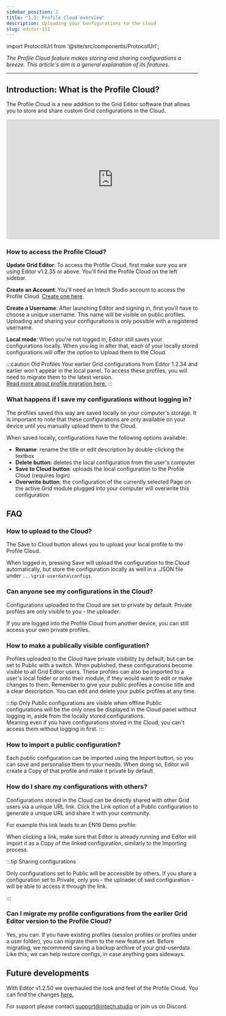 ```yaml
---
sidebar_position: 2
title: "1.1: Profile Cloud overview"
description: Uploading your Configurations to the Cloud
slug: editor-111
---
```


import ProtocolUrl from '@site/src/components/ProtocolUrl';

*The Profile Cloud feature makes storing and sharing configurations a breeze. This article's aim is a general explanation of its features.*

---

## Introduction: What is the Profile Cloud? 

The Profile Cloud is a new addition to the Grid Editor software that allows you to store and share custom Grid configurations in the Cloud. 

<!-- 
Hogyan kell videót feltenni? 
1. go to youtube
2. open video
3. click "share"
4. choose "embed"
5. copy and paste

<div style={{display: 'flex', alignItems: 'center', justifyContent: 'center'}}>
<iframe width="100%" height="315" style={{maxWidth:'560px'}} src="https://www.youtube.com/embed/s9uFpXCTCSQ?si=tmJDbiiaSXPXiLnb&amp;controls=0" title="YouTube video player" frameborder="0" allow="accelerometer; autoplay; clipboard-write; encrypted-media; gyroscope; picture-in-picture; web-share" allowfullscreen></iframe>
</div>

-->

<div style={{display: 'flex', alignItems: 'center', justifyContent: 'center'}}>
<iframe width="560" height="315" src="https://www.youtube.com/embed/videoseries?si=pXjrAYluhsnUyy6i&amp;list=PLtMbdpAm17zc3aoEOOaqWiFbL3li1sKTy" title="YouTube video player" frameborder="0" allow="accelerometer; autoplay; clipboard-write; encrypted-media; gyroscope; picture-in-picture; web-share" allowfullscreen></iframe>
</div>


### How to access the Profile Cloud?


**Update Grid Editor**: To access the Profile Cloud, first make sure you are using Editor v1.2.35 or above. You'll find the Profile Cloud on the left sidebar.

**Create an Account**: You'll need an Intech Studio account to access the Profile Cloud. [Create one here](https://intech.studio/auth).

**Create a Username**: After launching Editor and signing in, first you'll have to choose a unique username. This name will be visible on public profiles. Uploading and sharing your configurations is only possible with a registered username.

**Local mode**: When you're not logged in, Editor still saves your configurations locally. When you log in after that, each of your locally stored configurations will offer the option to Upload them to the Cloud.

:::caution Old Profiles
Your earlier Grid configurations from Editor 1.2.34 and earlier won’t appear in the local panel. To access these profiles, you will need to migrate them to the latest version.  
[Read more about profile migration here.](/docs/guides/troubleshooting/troubleshooting.md#how-to-import-locally-saved-profile-json-files-into-the-profile-cloud) 
:::

### What happens if I save my configurations without logging in?


The profiles saved this way are saved locally on your computer's storage. It is important to note that these configurations are only available on your device until you manually upload them to the Cloud.

When saved locally, configurations have the following options available:

- **Rename**: rename the title or edit description by double-clicking the textbox
- **Delete button**: deletes the local configuration from the user's computer
- **Save to Cloud button**: uploads the local configuration to the Profile Cloud (requires login)
- **Overwrite button**: the configuration of the currently selected Page on the active Grid module plugged into your computer will overwrite this configuration



## FAQ

### How to upload to the Cloud?


The Save to Cloud button allows you to upload your local profile to the Profile Cloud. 

When logged in, pressing Save will upload the configuration to the Cloud automatically, but store the configuration locally as well in a .JSON file under `...\grid-userdata\configs`.


### Can anyone see my configurations in the Cloud?


Configurations uploaded to the Cloud are set to private by default. Private profiles are only visible to you - the uploader. 

If you are logged into the Profile Cloud from another device, you can still access your own private profiles.


### How to make a publically visible configuration?


Profiles uploaded to the Cloud have private visibility by default, but can be set to Public with a switch. When published, these configurations become visible to all Grid Editor users. These profiles can also be imported to a user's local folder or onto their module, if they would want to edit or make changes to them. Remember to give your public profiles a concise title and a clear description. You can edit and delete your public profiles at any time.

:::tip Only Public configurations are visible when offline
Public configurations will be the only ones be displayed in the Cloud panel without logging in, aside from the locally stored configurations.  
Meaning even if you have configurations stored in the Cloud, you can't access them without logging in first.
:::

### How to import a public configuration? 


Each public configuration can be imported using the Import button, so you can save and personalise them to your needs. When doing so, Editor will create a Copy of that profile and make it private by default.

### How do I share my configurations with others?


Configurations stored in the Cloud can be directly shared with other Grid users via a unique URL link. Click the Link option of a Public configuration to generate a unique URL and share it with your community.  

For example this link leads to an EN16 Demo profile: <ProtocolUrl title="Example Profile" protocolUrl="grid-editor://?config-link=lmNhUzWkNRIHwuSuGU0o"/>

When clicking a link, make sure that Editor is already running and Editor will import it as a Copy of the linked configuration, similarly to the Importing process.


:::tip Sharing configurations

Only configurations set to Public will be accessible by others. If you share a configuration set to Private, only you - the uploader of said configuration - will be able to access it through the link.

:::


### Can I migrate my profile configurations from the earlier Grid Editor version to the Profile Cloud?


Yes, you can. If you have existing profiles (session profiles or profiles under a user folder), you can migrate them to the new feature set. Before migrating, we recommend saving a backup archive of your grid-userdata. Like this, we can help restore configs, in case anything goes sideways. 


## Future developments

With Editor v1.2.50 we overhauled the look and feel of the Profile Cloud. You can find the changes [here.](/docs/guides/changelog/editor_changelog.md#profile-cloud-rework)

For support please contact support@intech.studio or join us on Discord.





